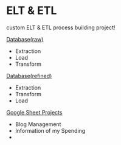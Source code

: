 # ELT & ETL
custom ELT & ETL process building project!

[Database(raw)](https://github.com/CharmStrange/Project/tree/main/Python/Text%20Analysis/%EB%8B%B9%EA%B7%BC/Prototype_PySpark)
- Extraction
- Load
- Transform


[Database(refined)](https://github.com/CharmStrange/Tribal-Wars-Stats-Crawler/tree/main/Databases)
- Extraction
- Transform
- Load

[Google Sheet Projects](https://github.com/CharmStrange/ELT-ETL/tree/main/GoogleSheet)
- Blog Management
- Information of my Spending
- 
